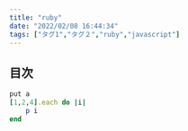 ```yaml
---
title: "ruby"
date: "2022/02/08 16:44:34"
tags: ["タグ1","タグ２","ruby","javascript"]
---
```


## 目次


```ruby
put a
[1,2,4].each do |i|
    p i
end
```
